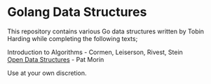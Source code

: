 Golang Data Structures
======================

This repository contains various Go data structures written by Tobin Harding
while completing the following texts;

Introduction to Algorithms - Cormen, Leiserson, Rivest, Stein   
[Open Data Structures](opendatastructures.org) - Pat Morin  

Use at your own discretion.
